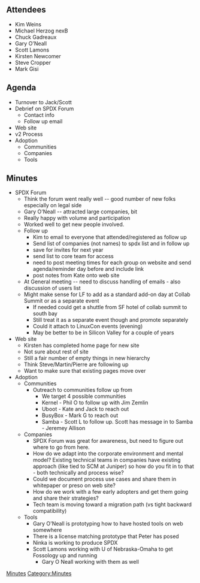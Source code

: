## Attendees

  - Kim Weins
  - Michael Herzog nexB
  - Chuck Gadreaux
  - Gary O'Neall
  - Scott Lamons
  - Kirsten Newcomer
  - Steve Cropper
  - Mark Gisi

## Agenda

  - Turnover to Jack/Scott
  - Debrief on SPDX Forum
      - Contact info
      - Follow up email
  - Web site
  - v2 Process
  - Adoption
      - Communities
      - Companies
      - Tools

## Minutes

  - SPDX Forum
      - Think the forum went really well -- good number of new folks
        especially on legal side
      - Gary O'Neall -- attracted large companies, bit
      - Really happy with volume and participation
      - Worked well to get new people involved.
      - Follow up
          - Kim to email to everyone that attended/registered as follow
            up
          - Send list of companies (not names) to spdx list and in
            follow up
          - save for invites for next year
          - send list to core team for access
          - need to post meeting times for each group on website and
            send agenda/reminder day before and include link
          - post notes from Kate onto web site
      - At General meeting -- need to discuss handling of emails - also
        discussion of users list
      - Might make sense for LF to add as a standard add-on day at
        Collab Summit or as a separate event
          - If needed could get a shuttle from SF hotel of collab summit
            to south bay
          - Still treat it as a separate event though and promote
            separately
          - Could it attach to LinuxCon events (evening)
          - May be better to be in Silicon Valley for a couple of years
  - Web site
      - Kirsten has completed home page for new site
      - Not sure about rest of site
      - Still a fair number of empty things in new hierarchy
      - Think Steve/Martin/Pierre are following up
      - Want to make sure that existing pages move over
  - Adoption
      - Communities
          - Outreach to communities follow up from
              - We target 4 possible communities
              - Kernel - Phil O to follow up with Jim Zemlin
              - Uboot - Kate and Jack to reach out
              - BusyBox - Mark G to reach out
              - Samba - Scott L to follow up. Scott has message in to
                Samba - Jeremey Allison
      - Companies
          - SPDX Forum was great for awareness, but need to figure out
            where to go from here.
          - How do we adapt into the corporate environment and mental
            model? Existing technical teams in companies have existing
            approach (like tied to SCM at Juniper) so how do you fit in
            to that - both technically and process wise?
          - Could we document process use cases and share them in
            whitepaper or preso on web site?
          - How do we work with a few early adopters and get them going
            and share their strategies?
          - Tech team is moving toward a migration path (vs tight
            backward compatibility)
      - Tools
          - Gary O'Neall is prototyping how to have hosted tools on web
            somewhere
          - There is a license matching prototype that Peter has posed
          - Ninka is working to produce SPDX
          - Scott Lamons working with U of Nebraska-Omaha to get
            Fossology up and running
              - Gary O Neall working with them as well

[Minutes](Category:Business "wikilink")
[Category:Minutes](Category:Minutes "wikilink")
